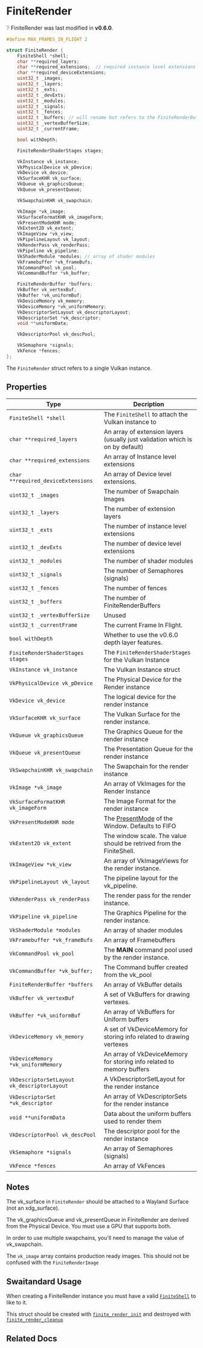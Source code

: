 # FiniteRender

<div class="alert alert-info part text-info">
❔  FiniteRender was last modified in <b>v0.6.0</b>.
</div>

```c
#define MAX_FRAMES_IN_FLIGHT 2

struct FiniteRender {
    FiniteShell *shell;
    char **required_layers;
    char **required_extensions;  // required instance level extensions
    char **required_deviceExtensions;
    uint32_t _images;
    uint32_t _layers;
    uint32_t _exts;
    uint32_t _devExts;
    uint32_t _modules;
    uint32_t _signals;
    uint32_t _fences;
    uint32_t _buffers; // will rename but refers to the FiniteRenderBuffers
    uint32_t _vertexBufferSize;
    uint32_t _currentFrame;

    bool withDepth;

    FiniteRenderShaderStages stages;

    VkInstance vk_instance;
    VkPhysicalDevice vk_pDevice;
    VkDevice vk_device;
    VkSurfaceKHR vk_surface;
    VkQueue vk_graphicsQueue;
    VkQueue vk_presentQueue;

    VkSwapchainKHR vk_swapchain;

    VkImage *vk_image;
    VkSurfaceFormatKHR vk_imageForm;
    VkPresentModeKHR mode;
    VkExtent2D vk_extent;
    VkImageView *vk_view;
    VkPipelineLayout vk_layout;
    VkRenderPass vk_renderPass;
    VkPipeline vk_pipeline;
    VkShaderModule *modules; // array of shader modules
    VkFramebuffer *vk_frameBufs;
    VkCommandPool vk_pool;
    VkCommandBuffer *vk_buffer;

    FiniteRenderBuffer *buffers;
    VkBuffer vk_vertexBuf;
    VkBuffer *vk_uniformBuf;
    VkDeviceMemory vk_memory;
    VkDeviceMemory *vk_uniformMemory;
    VkDescriptorSetLayout vk_descriptorLayout;
    VkDescriptorSet *vk_descriptor;
    void **uniformData;

    VkDescriptorPool vk_descPool;

    VkSemaphore *signals;
    VkFence *fences;
};

```

The `FiniteRender` struct refers to a single Vulkan instance.

## Properties

| Type | Decription |
| ---- | ---------- |
|`FiniteShell *shell`|The `FiniteShell` to attach the Vulkan instance to|
|`char **required_layers`| An array of extension layers (usually just validation which is on by default) |
|`char **required_extensions`| An array of Instance level extensions|
|`char **required_deviceExtensions`| An array of Device level extensions.|
| `uint32_t _images` | The number of Swapchain Images |
| `uint32_t _layers` | The number of extension layers |
| `uint32_t _exts` | The number of instance level extensions|
| `uint32_t _devExts` | The number of device level extensions|
|`uint32_t _modules` | The number of shader modules|
| `uint32_t _signals` | The number of Semaphores (signals)|
| `uint32_t _fences` | The number of fences|
| `uint32_t _buffers` | The number of FiniteRenderBuffers |
| `uint32_t _vertexBufferSize` | Unused|
| `uint32_t _currentFrame`| The current Frame In Flight.|
| `bool withDepth`| Whether to use the v0.6.0 depth layer features. |
| `FiniteRenderShaderStages stages`| The `FiniteRenderShaderStages` for the Vulkan Instance|
| `VkInstance vk_instance`| The Vulkan Instance struct |
| `VkPhysicalDevice vk_pDevice`| The Physical Device for the Render instance |
| `VkDevice vk_device`| The logical device for the render instance |
| `VkSurfaceKHR vk_surface`| The Vulkan Surface for the render instance.|
| `VkQueue vk_graphicsQueue`| The Graphics Queue for the render instance |
| `VkQueue vk_presentQueue`| The Presentation Queue for the render instance|
| `VkSwapchainKHR vk_swapchain`| The Swapchain for the render instance|
|`VkImage *vk_image`| An array of VkImages for the Render Instance |
|`VkSurfaceFormatKHR vk_imageForm`| The Image Format for the render instance |
|`VkPresentModeKHR mode`| The [PresentMode](https://registry.khronos.org/vulkan/specs/latest/man/html/VkPresentModeKHR.html) of the Window. Defaults to FIFO |
|`VkExtent2D vk_extent`| The window scale. The value should be retrived from the FiniteShell. |
|`VkImageView *vk_view`| An array of VkImageViews for the render instance. |
|`VkPipelineLayout vk_layout`| The pipeline layout for the vk_pipeline. |
|`VkRenderPass vk_renderPass`| The render pass for the render instance. |
|`VkPipeline vk_pipeline`| The Graphics Pipeline for the render instance. |
|`VkShaderModule *modules`| An array of shader modules |
|`VkFramebuffer *vk_frameBufs`| An array of Framebuffers |
|`VkCommandPool vk_pool`| The **MAIN** command pool used by the render instance. |
|`VkCommandBuffer *vk_buffer;`| The Command buffer created from the vk_pool |
|`FiniteRenderBuffer *buffers`| An array of VkBuffer details|
|`VkBuffer vk_vertexBuf`| A set of VkBuffers for drawing vertexes. |
|`VkBuffer *vk_uniformBuf`| An array of VkBuffers for Uniform buffers |
|`VkDeviceMemory vk_memory`| A set of VkDeviceMemory for storing info related to drawing vertexes |
|`VkDeviceMemory *vk_uniformMemory`| An array of VkDeviceMemory for storing info related to memory buffers |
|`VkDescriptorSetLayout vk_descriptorLayout`| A VkDescriptorSetLayout for the render instance |
|`VkDescriptorSet *vk_descriptor`| An array of VkDescriptorSets for the render instance |
|`void **uniformData`| Data about the uniform buffers used to render them |
|`VkDescriptorPool vk_descPool`| The descriptor pool for the render instance|
|`VkSemaphore *signals`| An array of Semaphores (signals)|
|`VkFence *fences`| An array of VkFences |

## Notes
The vk_surface in `FiniteRender` should be attached to a Wayland Surface (not an xdg_surface).

The vk_graphicsQueue and vk_presentQueue in FiniteRender are derived from the Physical Device. You must use a GPU that supports both.

In order to use multiple swapchains, you'll need to manage the value of vk_swapchain.

The `vk_image` array contains production ready images. This should not be confused with the `FiniteRenderImage`

## Swaitandard Usage

When creating a FiniteRender instance you must have a valid [`FiniteShell`](../FiniteShell) to like to it.

This struct should be created with [`finite_render_init`](../../functions/render/finite_render_init) and destroyed with [`finite_render_cleanup`](../../functions/render/finite_render_cleanup)

## Related Docs
